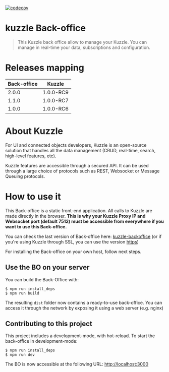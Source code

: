 [![codecov](https://codecov.io/gh/kuzzleio/kuzzle-backoffice/branch/master/graph/badge.svg)](https://codecov.io/gh/kuzzleio/kuzzle-backoffice)


# kuzzle Back-office

> This Kuzzle back office allow to manage your Kuzzle. You can manage in real-time your data, subscriptions and configuration.

# Releases mapping
| Back-office  | Kuzzle |
|---|---|
| 2.0.0 | 1.0.0-RC9 |
| 1.1.0 | 1.0.0-RC7 |
| 1.0.0 | 1.0.0-RC6 |


# About Kuzzle
For UI and connected objects developers, Kuzzle is an open-source solution that handles all the data management
(CRUD, real-time, search, high-level features, etc).

Kuzzle features are accessible through a secured API. It can be used through a large choice of protocols such as REST, Websocket or Message Queuing protocols.

# How to use it

This Back-office is a static front-end application. All calls to Kuzzle are made directly in the browser. **This is why your Kuzzle Proxy IP and Websocket port (default 7512) must be accessible from everywhere if you want to use this Back-office.**

You can check the last version of Back-office here: [kuzzle-backoffice](http://kuzzle-backoffice.netlify.com) (or if you're using Kuzzle through SSL, you can use the version [https](https://kuzzle-backoffice.netlify.com/))

For installing the Back-office on your own host, follow next steps.

## Use the BO on your server
You can build the Back-Office with:
```
$ npm run install_deps
$ npm run build
```

The resulting `dist` folder now contains a ready-to-use back-office. You can access it through the network by exposing it using a web server (e.g. nginx)

## Contributing to this project
This project includes a development-mode, with hot-reload. To start the back-office in development-mode:
```
$ npm run install_deps
$ npm run dev
```

The BO is now accessible at the following URL: [http://localhost:3000](http://localhost:3000)
